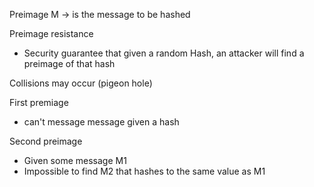 Preimage M -> is the message to be hashed 

Preimage resistance
- Security guarantee that given a random Hash, an attacker will find a preimage of that hash

Collisions may occur (pigeon hole)

First premiage
- can't message message given a hash

Second preimage
- Given some message M1
- Impossible to find M2 that hashes to the same value as M1